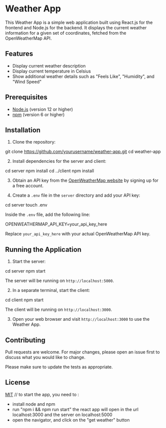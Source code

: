 # Weather App

This Weather App is a simple web application built using React.js for the frontend and Node.js for the backend. It displays the current weather information for a given set of coordinates, fetched from the OpenWeatherMap API.

## Features

- Display current weather description
- Display current temperature in Celsius
- Show additional weather details such as "Feels Like", "Humidity", and "Wind Speed"

## Prerequisites

- [Node.js](https://nodejs.org/en/) (version 12 or higher)
- [npm](https://www.npmjs.com/) (version 6 or higher)

## Installation

1. Clone the repository:

git clone https://github.com/yourusername/weather-app.git
cd weather-app

2. Install dependencies for the server and client:

cd server
npm install
cd ../client
npm install

3. Obtain an API key from the [OpenWeatherMap website](https://openweathermap.org/api) by signing up for a free account.

4. Create a `.env` file in the `server` directory and add your API key:

cd server
touch .env

Inside the `.env` file, add the following line:

OPENWEATHERMAP_API_KEY=your_api_key_here

Replace `your_api_key_here` with your actual OpenWeatherMap API key.

## Running the Application

1. Start the server:

cd server
npm start

The server will be running on `http://localhost:5000`.

2. In a separate terminal, start the client:

cd client
npm start

The client will be running on `http://localhost:3000`.

3. Open your web browser and visit `http://localhost:3000` to use the Weather App.

## Contributing

Pull requests are welcome. For major changes, please open an issue first to discuss what you would like to change.

Please make sure to update the tests as appropriate.

## License

[MIT](https://choosealicense.com/licenses/mit/)
//
to start the app, you need to :
- install node and npm
- run "npm i && npm run start"
the react app will open in the url localhost:3000 and the server on localhost:5000
- open the navigator, and click on the "get weather" button